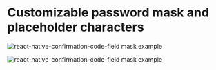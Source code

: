 # Customizable password mask and placeholder characters

![react-native-confirmation-code-field mask example](https://media.giphy.com/media/lOsYK6oy4TVjK0qgbt/giphy.gif)

![react-native-confirmation-code-field mask example](https://media.giphy.com/media/QZzPvYoFzvpDL48mbY/giphy.gif)
